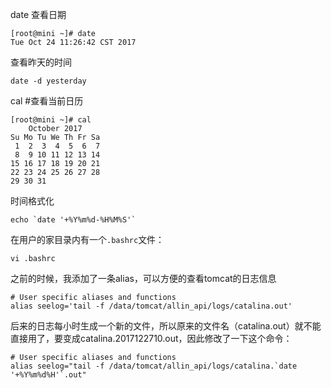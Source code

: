 date 查看日期

	[root@mini ~]# date
	Tue Oct 24 11:26:42 CST 2017

查看昨天的时间 

	date -d yesterday

cal #查看当前日历

	[root@mini ~]# cal
	    October 2017    
	Su Mo Tu We Th Fr Sa
	 1  2  3  4  5  6  7
	 8  9 10 11 12 13 14
	15 16 17 18 19 20 21
	22 23 24 25 26 27 28
	29 30 31


时间格式化

	echo `date '+%Y%m%d-%H%M%S'`

在用户的家目录内有一个`.bashrc`文件：

	vi .bashrc

之前的时候，我添加了一条alias，可以方便的查看tomcat的日志信息

	# User specific aliases and functions
	alias seelog='tail -f /data/tomcat/allin_api/logs/catalina.out'

后来的日志每小时生成一个新的文件，所以原来的文件名（catalina.out）就不能直接用了，要变成catalina.2017122710.out，因此修改了一下这个命令：

	# User specific aliases and functions
	alias seelog="tail -f /data/tomcat/allin_api/logs/catalina.`date '+%Y%m%d%H'`.out"


